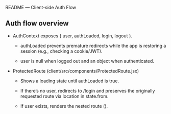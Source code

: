README — Client-side Auth Flow
## Auth flow overview

- AuthContext exposes { user, authLoaded, login, logout }.

    - authLoaded prevents premature redirects while the app is restoring a session (e.g., checking a cookie/JWT).

    - user is null when logged out and an object when authenticated.

- ProtectedRoute (client/src/components/ProtectedRoute.jsx)

    - Shows a loading state until authLoaded is true.

    - If there’s no user, redirects to /login and preserves the originally requested route via location in state.from.

    - If user exists, renders the nested route (<Outlet />).